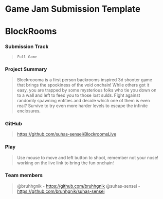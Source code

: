 # Game Jam Submission Template

# BlockRooms

### Submission Track
> `Full Game`

### Project Summary
> Blockroooma is a first person backrooms inspired 3d shooter game that brings the spookiness of the void onchain! While others got it easy, you are trapped by some mysterious folks who tie you down on to  a wall and left to feed you to those lost sulds. Fight against randomly spawning entities and decide which one of them is even real? Survive to try even more harder levels to escape the infinite enclosures.

### GitHub
> https://github.com/suhas-sensei/BlockroomsLive

### Play
> Use mouse to move and left button to shoot, remember not your nose!
> working on the live link to bring the fun onchain!

### Team members
> @bruhhgnik - https://github.com/bruhhgnik
@suhas-sensei - https://github.com/bruhhgnik/suhas-sensei
